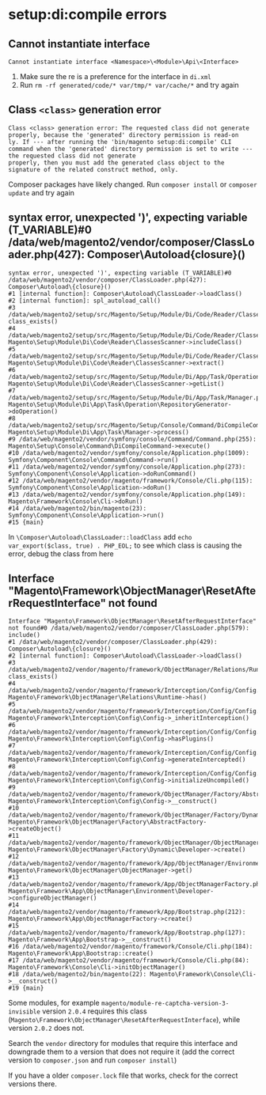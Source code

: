 # setup:di:compile errors

## Cannot instantiate interface

```console
Cannot instantiate interface <Namespace>\<Module>\Api\<Interface>
```

1. Make sure the re is a preference for the interface in `di.xml`
2. Run `rm -rf generated/code/* var/tmp/* var/cache/*` and try again

##  Class `<class>` generation error

```console                                                                                                                                                                             
Class <class> generation error: The requested class did not generate properly, because the 'generated' directory permission is read-on  
ly. If --- after running the 'bin/magento setup:di:compile' CLI command when the 'generated' directory permission is set to write --- the requested class did not generate  
properly, then you must add the generated class object to the signature of the related construct method, only.                                                                                                                                                                                                               
```

Composer packages have likely changed. Run `composer install` or `composer update` and try again

## syntax error, unexpected ')', expecting variable (T_VARIABLE)#0 /data/web/magento2/vendor/composer/ClassLoader.php(427): Composer\Autoload\{closure}()

```console
syntax error, unexpected ')', expecting variable (T_VARIABLE)#0 /data/web/magento2/vendor/composer/ClassLoader.php(427): Composer\Autoload\{closure}()
#1 [internal function]: Composer\Autoload\ClassLoader->loadClass()
#2 [internal function]: spl_autoload_call()
#3 /data/web/magento2/setup/src/Magento/Setup/Module/Di/Code/Reader/ClassesScanner.php(134): class_exists()
#4 /data/web/magento2/setup/src/Magento/Setup/Module/Di/Code/Reader/ClassesScanner.php(117): Magento\Setup\Module\Di\Code\Reader\ClassesScanner->includeClass()
#5 /data/web/magento2/setup/src/Magento/Setup/Module/Di/Code/Reader/ClassesScanner.php(87): Magento\Setup\Module\Di\Code\Reader\ClassesScanner->extract()
#6 /data/web/magento2/setup/src/Magento/Setup/Module/Di/App/Task/Operation/RepositoryGenerator.php(61): Magento\Setup\Module\Di\Code\Reader\ClassesScanner->getList()
#7 /data/web/magento2/setup/src/Magento/Setup/Module/Di/App/Task/Manager.php(56): Magento\Setup\Module\Di\App\Task\Operation\RepositoryGenerator->doOperation()
#8 /data/web/magento2/setup/src/Magento/Setup/Console/Command/DiCompileCommand.php(216): Magento\Setup\Module\Di\App\Task\Manager->process()
#9 /data/web/magento2/vendor/symfony/console/Command/Command.php(255): Magento\Setup\Console\Command\DiCompileCommand->execute()
#10 /data/web/magento2/vendor/symfony/console/Application.php(1009): Symfony\Component\Console\Command\Command->run()
#11 /data/web/magento2/vendor/symfony/console/Application.php(273): Symfony\Component\Console\Application->doRunCommand()
#12 /data/web/magento2/vendor/magento/framework/Console/Cli.php(115): Symfony\Component\Console\Application->doRun()
#13 /data/web/magento2/vendor/symfony/console/Application.php(149): Magento\Framework\Console\Cli->doRun()
#14 /data/web/magento2/bin/magento(23): Symfony\Component\Console\Application->run()
#15 {main}
```

In `\Composer\Autoload\ClassLoader::loadClass` add `echo var_export($class, true) . PHP_EOL;` to see which class is causing the error, debug the class from here

## Interface "Magento\Framework\ObjectManager\ResetAfterRequestInterface" not found

```console
Interface "Magento\Framework\ObjectManager\ResetAfterRequestInterface" not found#0 /data/web/magento2/vendor/composer/ClassLoader.php(579): include()
#1 /data/web/magento2/vendor/composer/ClassLoader.php(429): Composer\Autoload\{closure}()
#2 [internal function]: Composer\Autoload\ClassLoader->loadClass()
#3 /data/web/magento2/vendor/magento/framework/ObjectManager/Relations/Runtime.php(38): class_exists()
#4 /data/web/magento2/vendor/magento/framework/Interception/Config/Config.php(157): Magento\Framework\ObjectManager\Relations\Runtime->has()
#5 /data/web/magento2/vendor/magento/framework/Interception/Config/Config.php(180): Magento\Framework\Interception\Config\Config->_inheritInterception()
#6 /data/web/magento2/vendor/magento/framework/Interception/Config/Config.php(213): Magento\Framework\Interception\Config\Config->hasPlugins()
#7 /data/web/magento2/vendor/magento/framework/Interception/Config/Config.php(190): Magento\Framework\Interception\Config\Config->generateIntercepted()
#8 /data/web/magento2/vendor/magento/framework/Interception/Config/Config.php(122): Magento\Framework\Interception\Config\Config->initializeUncompiled()
#9 /data/web/magento2/vendor/magento/framework/ObjectManager/Factory/AbstractFactory.php(121): Magento\Framework\Interception\Config\Config->__construct()
#10 /data/web/magento2/vendor/magento/framework/ObjectManager/Factory/Dynamic/Developer.php(66): Magento\Framework\ObjectManager\Factory\AbstractFactory->createObject()
#11 /data/web/magento2/vendor/magento/framework/ObjectManager/ObjectManager.php(70): Magento\Framework\ObjectManager\Factory\Dynamic\Developer->create()
#12 /data/web/magento2/vendor/magento/framework/App/ObjectManager/Environment/Developer.php(84): Magento\Framework\ObjectManager\ObjectManager->get()
#13 /data/web/magento2/vendor/magento/framework/App/ObjectManagerFactory.php(191): Magento\Framework\App\ObjectManager\Environment\Developer->configureObjectManager()
#14 /data/web/magento2/vendor/magento/framework/App/Bootstrap.php(212): Magento\Framework\App\ObjectManagerFactory->create()
#15 /data/web/magento2/vendor/magento/framework/App/Bootstrap.php(127): Magento\Framework\App\Bootstrap->__construct()
#16 /data/web/magento2/vendor/magento/framework/Console/Cli.php(184): Magento\Framework\App\Bootstrap::create()
#17 /data/web/magento2/vendor/magento/framework/Console/Cli.php(84): Magento\Framework\Console\Cli->initObjectManager()
#18 /data/web/magento2/bin/magento(22): Magento\Framework\Console\Cli->__construct()
#19 {main}
```

Some modules, for example `magento/module-re-captcha-version-3-invisible` version `2.0.4` requires this class (`Magento\Framework\ObjectManager\ResetAfterRequestInterface`), while version `2.0.2` does not.

Search the `vendor` directory for modules that require this interface and downgrade them to a version that does not require it (add the correct version to `composer.json` and run `composer install`)

If you have a older `composer.lock` file that works, check for the correct versions there.